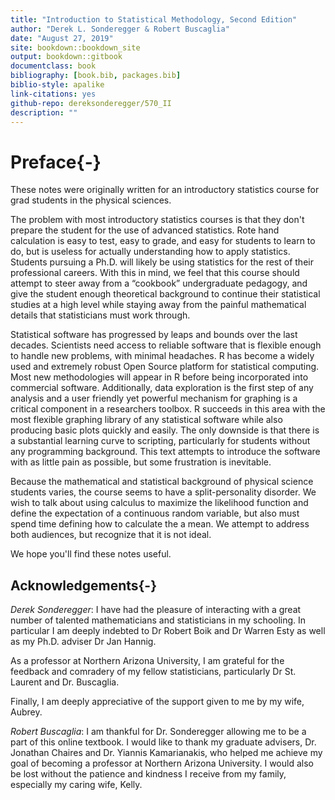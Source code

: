 ```yaml
--- 
title: "Introduction to Statistical Methodology, Second Edition"
author: "Derek L. Sonderegger & Robert Buscaglia"
date: "August 27, 2019"
site: bookdown::bookdown_site
output: bookdown::gitbook
documentclass: book
bibliography: [book.bib, packages.bib]
biblio-style: apalike
link-citations: yes
github-repo: dereksonderegger/570_II
description: ""
---
```


# Preface{-}
These notes were originally written for an introductory statistics course for grad students in the physical sciences. 

The problem with most introductory statistics courses is that they don't prepare the student for the use of advanced statistics. Rote hand calculation is easy to test, easy to grade, and easy for students to learn to do, but is useless for actually understanding how to apply statistics. Students pursuing a Ph.D. will likely be using statistics for the rest of their professional careers. With this in mind, we feel that this course should attempt to steer away from a “cookbook” undergraduate pedagogy, and give the student enough theoretical background to continue their statistical studies at a high level while staying away from the painful mathematical details that statisticians must work through.

Statistical software has progressed by leaps and bounds over the last decades. Scientists need access to reliable software that is flexible enough to handle new problems, with minimal headaches. R has become a widely used and extremely robust Open Source platform for statistical computing. Most new methodologies will appear in R before being incorporated into commercial software. Additionally, data exploration is the first step of any analysis and a user friendly yet powerful mechanism for graphing is a critical component in a researchers toolbox. R succeeds in this area with the most flexible graphing library of any statistical software while also producing basic plots quickly and easily. The only downside is that there is a substantial learning curve to scripting, particularly for students without any programming background. This text attempts to introduce the software with as little pain as possible, but some frustration is inevitable. 

Because the mathematical and statistical background of physical science students varies, the course seems to have a split-personality disorder. We wish to talk about using calculus to maximize the likelihood function and define the expectation of a continuous random variable, but also must spend time defining how to calculate the a mean. We attempt to address both audiences, but recognize that it is not ideal. 

We hope you'll find these notes useful.

## Acknowledgements{-}
*Derek Sonderegger*: I have had the pleasure of interacting with a great number of talented mathematicians and statisticians in my schooling.  In particular I am deeply indebted to Dr Robert Boik and Dr Warren Esty as well as my Ph.D. adviser Dr Jan Hannig. 

As a professor at Northern Arizona University, I am grateful for the feedback and comradery of my fellow statisticians, particularly Dr St. Laurent and Dr. Buscaglia.

Finally, I am deeply appreciative of the support given to me by my wife, Aubrey.

*Robert Buscaglia*: I am thankful for Dr. Sonderegger allowing me to be a part of this online textbook.  I would like to thank my graduate advisers, Dr. Jonathan Chaires and Dr. Yiannis Kamarianakis, who helped me achieve my goal of becoming a professor at Northern Arizona University.  I would also be lost without the patience and kindness I receive from my family, especially my caring wife, Kelly.

